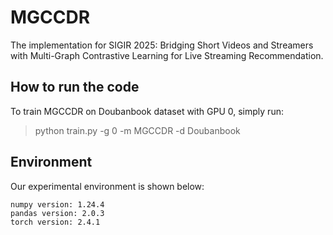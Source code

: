 # MGCCDR
The implementation for SIGIR 2025: Bridging Short Videos and Streamers with Multi-Graph Contrastive Learning for Live Streaming Recommendation.

## How to run the code
To train MGCCDR on Doubanbook dataset with GPU 0, simply run:
 > python train.py -g 0 -m MGCCDR -d Doubanbook

## Environment

Our experimental environment is shown below:

```
numpy version: 1.24.4
pandas version: 2.0.3
torch version: 2.4.1
```

